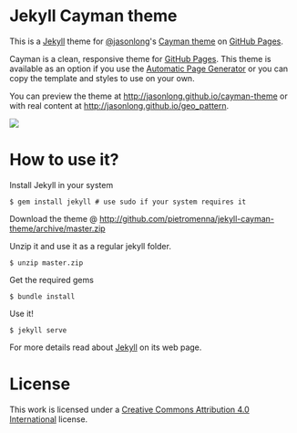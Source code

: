 # Jekyll Cayman theme

This is a [Jekyll][1] theme for [@jasonlong][2]'s [Cayman theme][4] on [GitHub Pages][3].

Cayman is a clean, responsive theme for [GitHub Pages](https://pages.github.com). This theme is available as an option if you use the [Automatic Page Generator](https://help.github.com/articles/creating-pages-with-the-automatic-generator/) or you can copy the template and styles to use on your own.

You can preview the theme at http://jasonlong.github.io/cayman-theme or with real content at http://jasonlong.github.io/geo_pattern.

![](http://cl.ly/image/1T3r3d18311V/content)

# How to use it?

Install Jekyll in your system

```
$ gem install jekyll # use sudo if your system requires it
```

Download the theme @ http://github.com/pietromenna/jekyll-cayman-theme/archive/master.zip

Unzip it and use it as a regular jekyll folder.

```
$ unzip master.zip
```

Get the required gems
```
$ bundle install
```

Use it!

```
$ jekyll serve
```

For more details read about [Jekyll][1] on its web page.

# License

This work is licensed under a [Creative Commons Attribution 4.0 International](http://creativecommons.org/licenses/by/4.0/) license.

[1]: http://jekyllrb.com/
[2]: https://github.com/jasonlong
[3]: http://pages.github.com/
[4]: https://github.com/jasonlong/cayman-theme